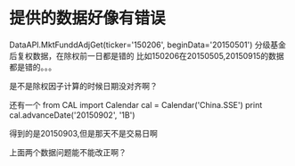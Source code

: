 # 提供的数据好像有错误

DataAPI.MktFunddAdjGet(ticker='150206', beginData='20150501')
分级基金后复权数据，在除权前一日都是错的
比如150206在20150505,20150915的数据都是错的。。。

是不是除权因子计算的时候日期没对齐啊？

还有一个
from CAL import Calendar
cal = Calendar('China.SSE')
print cal.advanceDate('20150902', '1B')

得到的是20150903,但是那天不是交易日啊

上面两个数据问题能不能改正啊？